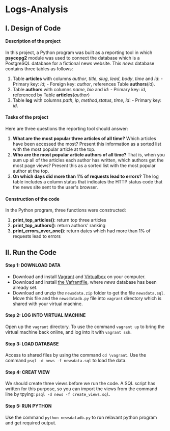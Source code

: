 # Logs-Analysis

## I. Design of Code
#### Description of the project
In this project, a Python program was built as a reporting tool in which **psycopg2** module was used to connect the database which is a PostgreSQL database for a fictional news website. This _news_ database contains three tables as follows:
  1. Table **articles** with columns *author*, *title*, *slug*, *lead*, *body*, *time* and *id*:
    - Primary key: *id*;
    - Foreign key: *author*, references Table **authors**(*id*).
  2. Table **authors** with columns *name*, *bio* and *id*:
    - Primary key: *id*, referenced by Table **articles**(*author*)
  3. Table **log** with columns *path*, *ip*, *method*,*status*, *time*, *id*:
    - Primary key: *id*.
    
#### Tasks of the project
Here are three questions the reporting tool should answer:
  1. __What are the most popular three articles of all time?__ Which articles have been accessed the most? Present this information as a sorted list with the most popular article at the top.
  2. __Who are the most popular article authors of all time?__ That is, when you sum up all of the articles each author has written, which authors get the most page views? Present this as a sorted list with the most popular author at the top.
  3. __On which days did more than 1% of requests lead to errors?__ The log table includes a column status that indicates the HTTP status code that the news site sent to the user's browser.

#### Construction of the code
In the Python program, three functions were constructed: 
  1. **print_top_articles()**: return top three articles
  2. **print_top_authors()**: return authors' ranking
  3. **print_errors_over_one()**: return dates which had more than 1% of requests lead to errors
  

## II. Run the Code
#### Step 1: DOWNLOAD DATA
  - Download and install [Vagrant](https://www.vagrantup.com/downloads.html) and [Virtualbox](https://www.virtualbox.org/wiki/Downloads) on your computer.
  - Download and install [the Vafrantfile](https://github.com/yiyupan/fullstack-nanodegree-vm), where _news_ database has been already set.
  - Download and unzip the `newsdata.zip` folder to get the file `newsdata.sql`. Move this file and the `newsdatadb.py` file into `vagrant` directory which is shared with your virtual machine.
#### Step 2: LOG INTO VIRTUAL MACHINE
Open up the `vagrant` directory. To use the command `vagrant up` to bring the virtual machine back online, and log into it with `vagrant ssh`.
#### Step 3: LOAD DATABASE
Access to shared files by using the command `cd \vagrant`.
Use the command `psql -d news -f newsdata.sql` to load the data. 
#### Step 4: CREAT VIEW
We should create three views before we run the code. A SQL script has written for this purpose, so you can import the views from the command line by tpying: `psql -d news -f create_views.sql`.
#### Step 5: RUN PYTHON
Use the command `python newsdatadb.py` to run relavant python program and get required output.
